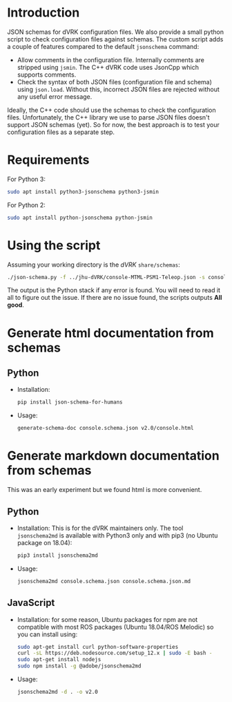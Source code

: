 # Introduction

JSON schemas for dVRK configuration files.  We also provide a small python script to check configuration files against schemas.  The custom script adds a couple of features compared to the default `jsonschema` command:
  * Allow comments in the configuration file.  Internally comments are stripped using `jsmin`.  The C++ dVRK code uses JsonCpp which supports comments.
  * Check the syntax of both JSON files (configuration file and schema) using `json.load`.  Without this, incorrect JSON files are rejected without any useful error message.

Ideally, the C++ code should use the schemas to check the configuration files.  Unfortunately, the C++ library we use to parse JSON files doesn't support JSON schemas (yet).  So for now, the best approach is to test your configuration files as a separate step.

# Requirements

For Python 3:
```sh
sudo apt install python3-jsonschema python3-jsmin
```

For Python 2:
```sh
sudo apt install python-jsonschema python-jsmin
```

# Using the script

Assuming your working directory is the *dVRK* `share/schemas`:
```sh
./json-schema.py -f ../jhu-dVRK/console-MTML-PSM1-Teleop.json -s console.schema.json
```

The output is the Python stack if any error is found.  You will need to read it all to figure out the issue.  If there are no issue found, the scripts outputs **All good**.


# Generate html documentation from schemas

## Python

* Installation:
    ```sh
  pip install json-schema-for-humans
  ```

* Usage:
    ```sh
  generate-schema-doc console.schema.json v2.0/console.html
  ```


# Generate markdown documentation from schemas

This was an early experiment but we found html is more convenient.

## Python

* Installation: This is for the dVRK maintainers only.  The tool `jsonschema2md` is available with Python3 only and with pip3 (no Ubuntu package on 18.04):
    ```sh
  pip3 install jsonschema2md
  ```

* Usage:
    ```sh
  jsonschema2md console.schema.json console.schema.json.md
  ```
## JavaScript

* Installation: for some reason, Ubuntu packages for npm are not compatible with most ROS packages (Ubuntu 18.04/ROS Melodic) so you can install using:
    ```sh
  sudo apt-get install curl python-software-properties
  curl -sL https://deb.nodesource.com/setup_12.x | sudo -E bash -
  sudo apt-get install nodejs
  sudo npm install -g @adobe/jsonschema2md
  ```

* Usage:
    ```sh
  jsonschema2md -d . -o v2.0
  ```

